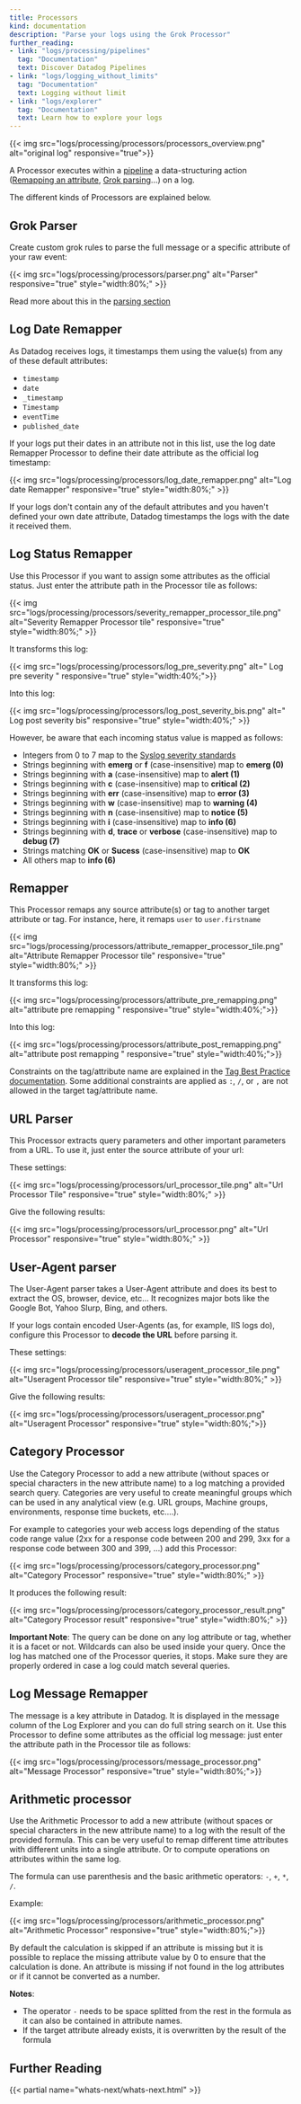 ```yaml
---
title: Processors
kind: documentation
description: "Parse your logs using the Grok Processor"
further_reading:
- link: "logs/processing/pipelines"
  tag: "Documentation"
  text: Discover Datadog Pipelines
- link: "logs/logging_without_limits"
  tag: "Documentation"
  text: Logging without limit
- link: "logs/explorer"
  tag: "Documentation"
  text: Learn how to explore your logs
---
```


{{< img src="logs/processing/processors/processors_overview.png" alt="original log" responsive="true">}}

A Processor executes within a [pipeline][1] a data-structuring action ([Remapping an attribute](#remapper), [Grok parsing](#grok-parser)...) on a log.

The different kinds of Processors are explained below.

## Grok Parser

Create custom grok rules to parse the full message or a specific attribute of your raw event:

{{< img src="logs/processing/processors/parser.png" alt="Parser" responsive="true" style="width:80%;" >}}

Read more about this in the [parsing section][2]

## Log Date Remapper

As Datadog receives logs, it timestamps them using the value(s) from any of these default attributes:

* `timestamp`
* `date`
* `_timestamp`
* `Timestamp`
* `eventTime`
* `published_date`

If your logs put their dates in an attribute not in this list, use the log date Remapper Processor to define their date attribute as the official log timestamp:

{{< img src="logs/processing/processors/log_date_remapper.png" alt="Log date Remapper" responsive="true" style="width:80%;" >}}

If your logs don't contain any of the default attributes and you haven't defined your own date attribute, Datadog timestamps the logs with the date it received them.  

## Log Status Remapper

Use this Processor if you want to assign some attributes as the official status. Just enter the attribute path in the Processor tile as follows:

{{< img src="logs/processing/processors/severity_remapper_processor_tile.png" alt="Severity Remapper Processor tile" responsive="true" style="width:80%;" >}}

It transforms this log:

{{< img src="logs/processing/processors/log_pre_severity.png" alt=" Log pre severity " responsive="true" style="width:40%;">}}

Into this log:

{{< img src="logs/processing/processors/log_post_severity_bis.png" alt=" Log post severity bis" responsive="true" style="width:40%;" >}}

However, be aware that each incoming status value is mapped as follows:

* Integers from 0 to 7 map to the [Syslog severity standards][3]
* Strings beginning with **emerg** or **f** (case-insensitive) map to **emerg (0)**
* Strings beginning with **a** (case-insensitive) map to **alert (1)**
* Strings beginning with **c** (case-insensitive) map to **critical (2)**
* Strings beginning with **err** (case-insensitive) map to **error (3)**
* Strings beginning with **w** (case-insensitive) map to **warning (4)**
* Strings beginning with **n** (case-insensitive) map to **notice (5)**
* Strings beginning with **i** (case-insensitive) map to **info (6)**
* Strings beginning with **d**, **trace** or **verbose** (case-insensitive) map to **debug (7)**
* Strings matching **OK** or **Sucess** (case-insensitive) map to **OK**
* All others map to **info (6)**

## Remapper

This Processor remaps any source attribute(s) or tag to another target attribute or tag. For instance, here, it remaps `user` to `user.firstname`

{{< img src="logs/processing/processors/attribute_remapper_processor_tile.png" alt="Attribute Remapper Processor tile" responsive="true" style="width:80%;" >}}

It transforms this log:

{{< img src="logs/processing/processors/attribute_pre_remapping.png" alt="attribute pre remapping " responsive="true" style="width:40%;">}}

Into this log:

{{< img src="logs/processing/processors/attribute_post_remapping.png" alt="attribute post remapping " responsive="true" style="width:40%;">}}

Constraints on the tag/attribute name are explained in the [Tag Best Practice documentation][4]. Some additional constraints are applied as `:`, `/`, or `,` are not allowed in the target tag/attribute name.

## URL Parser

This Processor extracts query parameters and other important parameters from a URL. To use it, just enter the source attribute of your url:

These settings:

{{< img src="logs/processing/processors/url_processor_tile.png" alt="Url Processor Tile" responsive="true" style="width:80%;" >}}

Give the following results:

{{< img src="logs/processing/processors/url_processor.png" alt="Url Processor" responsive="true" style="width:80%;" >}}

## User-Agent parser

The User-Agent parser takes a User-Agent attribute and does its best to extract the OS, browser, device, etc...
It recognizes major bots like the Google Bot, Yahoo Slurp, Bing, and others.

If your logs contain encoded User-Agents (as, for example, IIS logs do), configure this Processor to **decode the URL** before parsing it.

These settings:

{{< img src="logs/processing/processors/useragent_processor_tile.png" alt="Useragent Processor tile" responsive="true" style="width:80%;" >}}

Give the following results:

{{< img src="logs/processing/processors/useragent_processor.png" alt="Useragent Processor" responsive="true" style="width:80%;">}}

## Category Processor

Use the Category Processor to add a new attribute (without spaces or special characters in the new attribute name) to a log matching a provided search query.
Categories are very useful to create meaningful groups which can be used in any analytical view (e.g. URL groups, Machine groups, environments, response time buckets, etc....).

For example to categories your web access logs depending of the status code range value (2xx for a response code between 200 and 299, 3xx for a response code between 300 and 399, ...) add this Processor:

{{< img src="logs/processing/processors/category_processor.png" alt="Category Processor" responsive="true" style="width:80%;" >}}

It produces the following result:

{{< img src="logs/processing/processors/category_processor_result.png" alt="Category Processor result" responsive="true" style="width:80%;" >}}

**Important Note**: The query can be done on any log attribute or tag, whether it is a facet or not. Wildcards can also be used inside your query.
Once the log has matched one of the Processor queries, it stops. Make sure they are properly ordered in case a log could match several queries.

## Log Message Remapper

The message is a key attribute in Datadog. It is displayed in the message column of the Log Explorer and you can do full string search on it. Use this Processor to define some attributes as the official log message: just enter the attribute path in the Processor tile as follows:

{{< img src="logs/processing/processors/message_processor.png" alt="Message Processor" responsive="true" style="width:80%;">}}

## Arithmetic processor

Use the Arithmetic Processor to add a new attribute (without spaces or special characters in the new attribute name) to a log with the result of the provided formula.
This can be very useful to remap different time attributes with different units into a single attribute. Or to compute operations on attributes within the same log.

The formula can use parenthesis and the basic arithmetic operators: `-`, `+`, `*`, `/`. 

Example:

{{< img src="logs/processing/processors/arithmetic_processor.png" alt="Arithmetic Processor" responsive="true" style="width:80%;">}}

By default the calculation is skipped if an attribute is missing but it is possible to replace the missing attribute value by 0 to ensure that the calculation is done.
An attribute is missing if not found in the log attributes or if it cannot be converted as a number.

**Notes**: 

* The operator `-` needs to be space splitted from the rest in the formula as it can also be contained in attribute names.
* If the target attribute already exists, it is overwritten by the result of the formula

## Further Reading

{{< partial name="whats-next/whats-next.html" >}}

[1]: /logs/processing/pipelines
[2]: /logs/processing/parsing
[3]: https://en.wikipedia.org/wiki/Syslog#Severity_level
[4]: /tagging/#tags-best-practices

